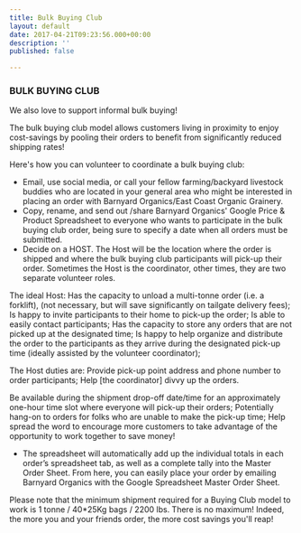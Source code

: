 ```yaml
---
title: Bulk Buying Club
layout: default
date: 2017-04-21T09:23:56.000+00:00
description: ''
published: false

---
```

### BULK BUYING CLUB

We also love to support informal bulk buying! 

The bulk buying club model allows customers living in proximity to enjoy cost-savings by pooling their orders to benefit from significantly reduced shipping rates!

Here's how you can volunteer to coordinate a bulk buying club:

* Email, use social media, or call your fellow farming/backyard livestock buddies who are located in your general area who might be interested in placing an order with Barnyard Organics/East Coast Organic Grainery.
* Copy, rename, and send out /share Barnyard Organics' Google Price & Product Spreadsheet to everyone who wants to participate in the bulk buying club order, being sure to specify a date when all orders must be submitted.
* Decide on a HOST. The Host will be the location where the order is shipped and where the bulk buying club participants will pick-up their order. Sometimes the Host is the coordinator, other times, they are two separate volunteer roles.

The ideal Host: Has the capacity to unload a multi-tonne order (i.e. a forklift), (not necessary, but will save significantly on tailgate delivery fees); Is happy to invite participants to their home to pick-up the order; Is able to easily contact participants; Has the capacity to store any orders that are not picked up at the designated time; Is happy to help organize and distribute the order to the participants as they arrive during the designated pick-up time (ideally assisted by the volunteer coordinator);

The Host duties are: Provide pick-up point address and phone number to order participants; Help \[the coordinator\] divvy up the orders.

Be available during the shipment drop-off date/time for an approximately one-hour time slot where everyone will pick-up their orders; Potentially hang-on to orders for folks who are unable to make the pick-up time; Help spread the word to encourage more customers to take advantage of the opportunity to work together to save money!

* The spreadsheet will automatically add up the individual totals in each order’s spreadsheet tab, as well as a complete tally into the Master Order Sheet. From here, you can easily place your order by emailing Barnyard Organics with the Google Spreadsheet Master Order Sheet.

Please note that the minimum shipment required for a Buying Club model to work is 1 tonne / 40*25Kg bags / 2200 lbs. There is no maximum! Indeed, the more you and your friends order, the more cost savings you'll reap!